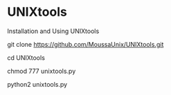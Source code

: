 # UNIXtools

Installation and Using UNIXtools

git clone https://github.com/MoussaUnix/UNIXtools.git

cd UNIXtools

chmod 777 unixtools.py

python2 unixtools.py
